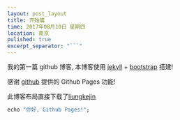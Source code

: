 ```yaml
---
layout: post_layout
title: 开始篇
time: 2017年08月10日 星期四
location: 南京
pulished: true
excerpt_separator: "```"
---
```


我的第一篇 github 博客, 本博客使用 [jekyll](http://jekyll.bootcss.com/) + [bootstrap](http://v3.bootcss.com) 搭建!

感谢 [github](https://github.com) 提供的 Github Pages 功能!

此博客布局直接下载了[liungkejin](https://liungkejin.github.io)


```ruby
echo "你好, Github Pages!";
```
